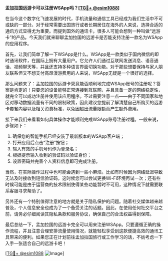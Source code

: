 **孟加拉国远游卡可以注册WSApp吗？[[TG💪+ @esim1088](https://t.me/s/esim1088)]**

在当今这个数字化飞速发展的时代，手机流量和通信工具已经成为我们生活中不可或缺的一部分。对于经常需要出国旅行或者长期居住在海外的人来说，选择合适的通讯方式显得尤为重要。而提到国外的通讯卡，很多人可能会想到一种叫做“远游卡”的产品。今天我们就来聊聊孟加拉国的远游卡是否能支持注册一款名为WSApp的应用程序。

首先，让我们简单了解一下WSApp是什么。WSApp是一款类似于国内微信的即时通讯软件，在国际上拥有大量用户。它允许人们通过互联网发送消息、语音通话、视频聊天等，并且还支持多种语言界面切换功能。对于那些想要保持与家人朋友联系但又不想支付高昂漫游费用的人来说，WSApp无疑是一个很好的选择。

那么问题来了：孟加拉国的远游卡究竟能否顺利地完成WSApp账号的注册呢？答案是肯定的！只要您的设备能够正常连接到互联网，并且具备一定的网络稳定性，就完全可以成功注册并使用该应用程序。不过需要注意一点——由于不同国家和地区对移动数据流量有不同的限制政策，因此建议您提前了解清楚自己所购买的远游卡套餐内容以及相关资费标准，以免因超出流量限额而产生额外费用。

接下来我们来看看如何具体操作才能顺利完成WSApp账号注册过程。一般来说，步骤如下：

1. 确保您的智能手机已经安装了最新版本的WSApp客户端；
2. 打开应用后点击“注册”按钮；
3. 输入有效的手机号码作为登录名；
4. 根据提示输入收到的验证码以验证身份；
5. 设置密码并完善个人资料信息即可完成注册。

当然，在实际操作过程中也可能会遇到一些小麻烦。比如有时候因为网络延迟导致无法及时接收到短信验证码，这时候您可以尝试更换Wi-Fi环境再试一次；还有些时候可能是由于运营商的技术限制使得某些功能暂时不可用，这种情况下就需要联系客服寻求帮助了。

另外还有一个特别值得注意的地方就是关于隐私保护的问题。随着社交媒体越来越普及，个人信息安全也成为了一个备受关注的话题。因此，在使用任何社交平台之前，请务必仔细阅读其隐私条款和服务协议，确保自己的合法权益得到保障。

最后总结一下，孟加拉国的远游卡完全可以用来注册WSApp。只要遵循正确的操作流程，并且注意合理安排流量使用情况，就能轻松享受到这款便捷高效的通讯工具带来的便利。如果您正在计划前往孟加拉国旅行或工作学习的话，不妨考虑一下入手一张适合自己的远游卡吧！

[[TG💪+ @esim1088](https://t.me/s/esim1088) ![Image](https://i.postimg.cc/4NQfJmqS/Snipaste-2025-05-13-00-14-12.png)]